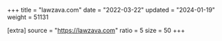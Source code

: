 +++
title = "lawzava.com"
date = "2022-03-22"
updated = "2024-01-19"
weight = 51131

[extra]
source = "https://lawzava.com"
ratio = 5
size = 50
+++
